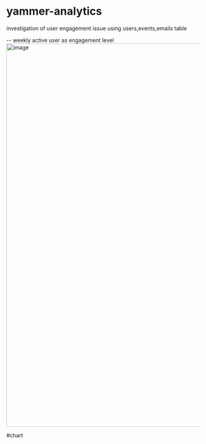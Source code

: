 # yammer-analytics
investigation of user engagement issue using users,events,emails table

-- weekly active user as engagement level
<br>
<img width="1000" alt="image" src="https://user-images.githubusercontent.com/57039610/149159008-ddf650ed-00ac-40cb-8df0-571af464712a.png">

#chart
